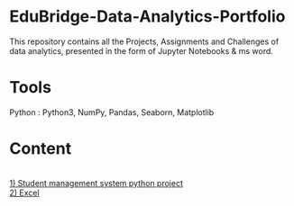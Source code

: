  
<html>
  <head>
     <h1>EduBridge-Data-Analytics-Portfolio</h1>
  </head>
  <body>
     This repository contains all the Projects, Assignments and Challenges of data analytics, presented in the form of Jupyter Notebooks & ms word.
  <body/>
  <head>
     <h1>Tools</h1>
  </head>
  <body>
     Python : Python3, NumPy, Pandas, Seaborn, Matplotlib
  <body/>
  <head>
   <h1>Content</h1>
  </head
  <body>
    <a href="https://github.com/Prasannaec26/EduBridge-Data-Analytics/blob/main/Projects/Student%20management%20system%20python%20project.ipynb"> <br />1) Student management system python project </a>
    <a href="https://github.com/Prasannaec26/EduBridge-Data-Analytics/blob/main/Projects/Project%20-%201.xlsx"> <br />2) Excel </a>
  </body>
</html>
    
